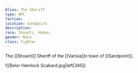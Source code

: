 ```yaml
---
Alias: The Sheriff
type: NPC
faction: 
location: Sandpoint 
description:  
race: Shoanti, Human, 
gender: Male
class: Fighter 
---
```


The [[Shoanti]] Sheriff of the [[Varisia]]n town of [[Sandpoint]].

![[Belor Hemlock Scabard.jpg|left|345]]